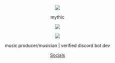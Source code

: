 <p align="center">  
<img src="https://cdn.discordapp.com/attachments/934199186704969868/936787042036232192/6689dc331be27e66349ce9a4d15ddff3.gif">
</p>
<p align="center">
    mythic
<p align="center">  
<img src="https://komarev.com/ghpvc/?username=MythicApex&color=grey">
</p>
    <p align="center">
  <img src="https://discord.c99.nl/widget/theme-4/949939857894027315.png"/>
</p>
<p align="center">
music producer/musician | verified discord bot dev
<p align="center">
    <a href="https://e.rip/mythicapex">Socials</a>

